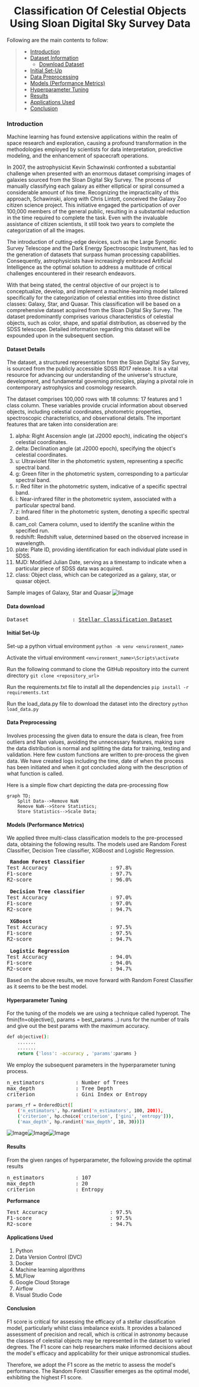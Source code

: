 <p align="center">
    <b>
        <h1 align="center"> Classification Of Celestial Objects Using Sloan Digital Sky Survey Data</h1>
    </b>
</p>

Following are the main contents to follow:

>   -  [Introduction](#project-intro)<br>
>   -  [Dataset Information](#dataset-details)<br>
>       -  [Download Dataset](#download-dataset)<br>
>   -  [Initial Set-Up](#setup-)<br>
>   -  [Data Preprocessing](#data-preprocessing)<br>
>   -  [Models (Performance Metrics)](#models-)<br>
>   -  [Hyperparameter Tuning](#hyperparameter-tuning)<br>
>   -  [Results](#results-)<br>
>   -  [Applications Used](#tools-)<br>
>   -  [Conclusion](#conclusion-)<br>


### Introduction<a id='project-intro'></a>

Machine learning has found extensive applications within the realm of space research and
exploration, causing a profound transformation in the methodologies employed by scientists for data interpretation, predictive modeling, and the enhancement of spacecraft operations.

In 2007, the astrophysicist Kevin Schawinski confronted a substantial challenge when presented with an enormous dataset comprising images of galaxies sourced from the Sloan Digital Sky Survey. The process of manually classifying each galaxy as either elliptical or spiral consumed a considerable amount of his time. Recognizing the impracticality of this approach, Schawinski, along with Chris Lintott, conceived the Galaxy Zoo citizen science project. This initiative engaged the participation of over 100,000 members of the general public, resulting in a substantial reduction in the time required to complete the task. Even with the invaluable assistance of citizen scientists, it still took two years to complete the categorization of all the images.

The introduction of cutting-edge devices, such as the Large Synoptic Survey Telescope and the Dark Energy Spectroscopic Instrument, has led to the generation of datasets that surpass human processing capabilities. Consequently, astrophysicists have increasingly embraced Artificial Intelligence as the optimal solution to address a multitude of critical challenges encountered in their research endeavors. 

With that being stated, the central objective of our project is to conceptualize, develop, and implement a machine-learning model tailored specifically for the categorization of celestial entities into three distinct classes: Galaxy, Star, and Quasar. This classification will be based on a comprehensive dataset acquired from the Sloan Digital Sky Survey. The dataset predominantly comprises various characteristics of celestial objects, such as color, shape, and spatial distribution, as observed by the SDSS telescope. Detailed information regarding this dataset will be expounded upon in the subsequent section.


#### Dataset Details<a id='dataset-details'></a>

The dataset, a structured representation from the Sloan Digital Sky Survey, is sourced from the publicly accessible SDSS RD17 release. It is a vital resource for advancing our understanding of the universe's structure, development, and fundamental governing principles, playing a pivotal role in contemporary astrophysics and cosmology research.

The dataset comprises 100,000 rows with 18 columns: 17 features and 1 class column. These variables provide crucial information about observed objects, including celestial coordinates, photometric properties, spectroscopic characteristics, and observational details. The important features that are taken into consideration are:
 
1. alpha: Right Ascension angle (at J2000 epoch), indicating the object's celestial coordinates.
2. delta: Declination angle (at J2000 epoch), specifying the object's celestial coordinates.
3. u: Ultraviolet filter in the photometric system, representing a specific spectral band.
4. g: Green filter in the photometric system, corresponding to a particular spectral band.
5. r: Red filter in the photometric system, indicative of a specific spectral band.
6. i: Near-infrared filter in the photometric system, associated with a particular spectral band.
7. z: Infrared filter in the photometric system, denoting a specific spectral band.
8. cam_col: Camera column, used to identify the scanline within the specified run.
9. redshift: Redshift value, determined based on the observed increase in wavelength.
10. plate: Plate ID, providing identification for each individual plate used in SDSS.
11. MJD: Modified Julian Date, serving as a timestamp to indicate when a particular piece of SDSS data was acquired.
12. class: Object class, which can be categorized as a galaxy, star, or quasar object.

Sample images of Galaxy, Star and Quasar
![Image](Stellar_Proj/assets/Galaxy_Star_Quasar.png)


#### Data download<a id='download-dataset'></a>

<pre>
Dataset              : <a href=https://storage.cloud.google.com/airflow-data-bucket-practice-group3/star_classification.csv>Stellar Classification Dataset</a>   
</pre>


#### Initial Set-Up<a id='setup'></a>

Set-up a python virtual environment
    ```
    python -m venv <environment_name>
    ```

Activate the virtual environment
    ```
    <environment_name>\Scripts\activate
    ```

Run the following command to clone the GitHub repository into the current directory
    ```
    git clone <repository_url>
    ```

Run the requirements.txt file to install all the dependencies
    ```
      pip install -r requirements.txt
    ```

Run the load_data.py file to download the dataset into the directory
    ```
      python load_data.py
    ```


#### Data Preprocessing<a id='data-preprocessing'></a>

Involves processing the given data to ensure the data is clean, free from outliers and Nan values,  avoiding the unnecessary features, making sure the data distribution is normal and splitting the data for training, testing and validation. Here few custom functions are written to pre-process the given data. We have created logs including the time, date of when the process has been initiated and when it got concluded along with the description of what function is called.

Here is a simple flow chart depicting the data pre-processing flow

```mermaid
graph TD;
    Split Data-->Remove NaN
    Remove NaN-->Store Statistics;
    Store Statistics-->Scale Data;
```

#### Models (Performance Metrics)<a id='models-'></a>

We applied three multi-class classification models to the pre-processed data, obtaining the following results. The models used are Random Forest Classifier, Decision Tree classifier, XGBoost and Logistic Regression.

<pre>
<b> Random Forest Classifier </b>
Test Accuracy                    : 97.8%
F1-score                         : 97.7%
R2-score                         : 96.0%

<b> Decision Tree classifier </b>
Test Accuracy                    : 97.0%
F1-score                         : 97.0%
R2-score                         : 94.7%

<b> XGBoost </b>
Test Accuracy                    : 97.5%
F1-score                         : 97.5%
R2-score                         : 94.7%

<b> Logistic Regression </b>
Test Accuracy                    : 94.0%
F1-score                         : 94.0%
R2-score                         : 94.7%
</pre>

Based on the above results, we move forward with Random Forest Classifier as it seems to be the best model.


#### Hyperparameter Tuning<a id='hyperparameter-tuning'></a>

For the tuning of the models we are using a technique called hyperopt. The fmin(fn=objective(), params = best_params ..) runs for the number of trails and give out the best params with the maximum accuracy. 

```bash
def objective():
    .......
    ....... 
    return {'loss': -accuracy , 'params':params }
```

We employ the subsequent parameters in the hyperparameter tuning process.
<pre>
n_estimators          : Number of Trees
max_depth             : Tree Depth
criterion             : Gini Index or Entropy
</pre>

```bash
params_rf = OrderedDict([
    ('n_estimators', hp.randint('n_estimators', 100, 200)),
    ('criterion', hp.choice('criterion', ['gini', 'entropy'])),
    ('max_depth', hp.randint('max_depth', 10, 30))])
```
![Image](Stellar_Proj/assets/n_estimators.png)![Image](Stellar_Proj/assets/max_depth.png)![Image](Stellar_Proj/assets/criterion.png)


#### Results<a id='results-'></a>

From the given ranges of hyperparameter, the following provide the optimal results
<pre>
n_estimators          : 107
max_depth             : 20
criterion             : Entropy
</pre>

<b>Performance</b>
<pre>
Test Accuracy                    : 97.5%
F1-score                         : 97.5%
R2-score                         : 94.7%
</pre>


#### Applications Used<a id='tools-'></a>

1. Python 
2. Data Version Control (DVC) 
3. Docker
4. Machine learning algorithms
5. MLFlow
6. Google Cloud Storage
7. Airflow
8. Visual Studio Code


#### Conclusion<a id='conclusion-'></a>

F1 score is critical for assessing the efficacy of a stellar classification model, particularly whilst class imbalance exists. It provides a balanced assessment of precision and recall, which is critical in astronomy because the classes of celestial objects may be represented in the dataset to varied degrees. The F1 score can help researchers make informed decisions about the model's efficacy and applicability for their unique astronomical studies.

Therefore, we adopt the F1 score as the metric to assess the model's performance. The Random Forest Classifier emerges as the optimal model, exhibiting the highest F1 score.


























```